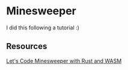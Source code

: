 # Minesweeper

I did this following a tutorial :)

## Resources

[Let's Code Minesweeper with Rust and WASM](https://www.youtube.com/watch?v=0ywizYLPV00)
